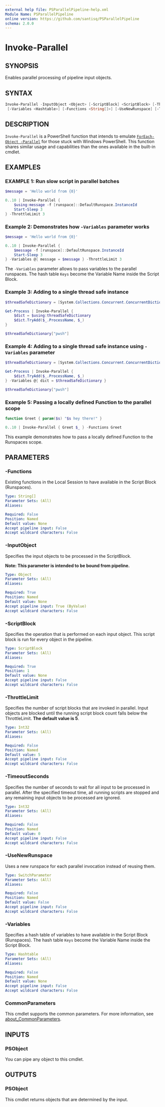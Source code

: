 ```yaml
---
external help file: PSParallelPipeline-help.xml
Module Name: PSParallelPipeline
online version: https://github.com/santisq/PSParallelPipeline
schema: 2.0.0
---
```


# Invoke-Parallel

## SYNOPSIS

Enables parallel processing of pipeline input objects.

## SYNTAX

```powershell
Invoke-Parallel -InputObject <Object> [-ScriptBlock] <ScriptBlock> [-ThrottleLimit <Int32>]
 [-Variables <Hashtable>] [-Functions <String[]>] [-UseNewRunspace] [-TimeoutSeconds <Int32>] [<CommonParameters>]
```

## DESCRIPTION

`Invoke-Parallel` is a PowerShell function that intends to emulate [`ForEach-Object -Parallel`](https://learn.microsoft.com/en-us/powershell/module/microsoft.powershell.core/foreach-object?view=powershell-7.2#-parallel) for those stuck with Windows PowerShell. This function shares similar usage and capabilities than the ones available in the built-in cmdlet.

## EXAMPLES

### EXAMPLE 1: Run slow script in parallel batches

```powershell
$message = 'Hello world from {0}'

0..10 | Invoke-Parallel {
    $using:message -f [runspace]::DefaultRunspace.InstanceId
    Start-Sleep 3
} -ThrottleLimit 3
```

### Example 2: Demonstrates how `-Variables` parameter works

```powershell
$message = 'Hello world from {0}'

0..10 | Invoke-Parallel {
    $message -f [runspace]::DefaultRunspace.InstanceId
    Start-Sleep 3
} -Variables @{ message = $message } -ThrottleLimit 3
```

The `-Variables` parameter allows to pass variables to the parallel runspaces. The hash table `Keys` become the Variable Name inside the Script Block.

### Example 3: Adding to a single thread safe instance

```powershell
$threadSafeDictionary = [System.Collections.Concurrent.ConcurrentDictionary[string,object]]::new()

Get-Process | Invoke-Parallel {
    $dict = $using:threadSafeDictionary
    $dict.TryAdd($_.ProcessName, $_)
}

$threadSafeDictionary["pwsh"]
```

### Example 4: Adding to a single thread safe instance using `-Variables` parameter

```powershell
$threadSafeDictionary = [System.Collections.Concurrent.ConcurrentDictionary[string,object]]::new()

Get-Process | Invoke-Parallel {
    $dict.TryAdd($_.ProcessName, $_)
} -Variables @{ dict = $threadSafeDictionary }

$threadSafeDictionary["pwsh"]
```

### Example 5: Passing a locally defined Function to the parallel scope

```powershell
function Greet { param($s) "$s hey there!" }

0..10 | Invoke-Parallel { Greet $_ } -Functions Greet
```

This example demonstrates how to pass a locally defined Function to the Runspaces scope.

## PARAMETERS

### -Functions

Existing functions in the Local Session to have available in the Script Block (Runspaces).

```yaml
Type: String[]
Parameter Sets: (All)
Aliases:

Required: False
Position: Named
Default value: None
Accept pipeline input: False
Accept wildcard characters: False
```

### -InputObject

Specifies the input objects to be processed in the ScriptBlock.

__Note: This parameter is intended to be bound from pipeline.__

```yaml
Type: Object
Parameter Sets: (All)
Aliases:

Required: True
Position: Named
Default value: None
Accept pipeline input: True (ByValue)
Accept wildcard characters: False
```

### -ScriptBlock

Specifies the operation that is performed on each input object.
This script block is run for every object in the pipeline.

```yaml
Type: ScriptBlock
Parameter Sets: (All)
Aliases:

Required: True
Position: 1
Default value: None
Accept pipeline input: False
Accept wildcard characters: False
```

### -ThrottleLimit

Specifies the number of script blocks that are invoked in parallel.
Input objects are blocked until the running script block count falls below the ThrottleLimit.
__The default value is 5__.

```yaml
Type: Int32
Parameter Sets: (All)
Aliases:

Required: False
Position: Named
Default value: 5
Accept pipeline input: False
Accept wildcard characters: False
```

### -TimeoutSeconds

Specifies the number of seconds to wait for all input to be processed in parallel.
After the specified timeout time, all running scripts are stopped and any remaining input objects to be processed are ignored.

```yaml
Type: Int32
Parameter Sets: (All)
Aliases:

Required: False
Position: Named
Default value: 0
Accept pipeline input: False
Accept wildcard characters: False
```

### -UseNewRunspace

Uses a new runspace for each parallel invocation instead of reusing them.

```yaml
Type: SwitchParameter
Parameter Sets: (All)
Aliases:

Required: False
Position: Named
Default value: False
Accept pipeline input: False
Accept wildcard characters: False
```

### -Variables

Specifies a hash table of variables to have available in the Script Block (Runspaces).
The hash table `Keys` become the Variable Name inside the Script Block.

```yaml
Type: Hashtable
Parameter Sets: (All)
Aliases:

Required: False
Position: Named
Default value: None
Accept pipeline input: False
Accept wildcard characters: False
```

### CommonParameters

This cmdlet supports the common parameters. For more information, see [about_CommonParameters](http://go.microsoft.com/fwlink/?LinkID=113216).

## INPUTS

### PSObject

You can pipe any object to this cmdlet.

## OUTPUTS

### PSObject

This cmdlet returns objects that are determined by the input.
